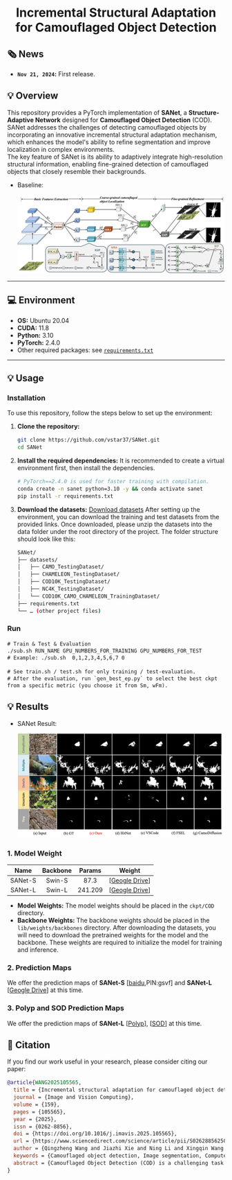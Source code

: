 <h1 align="center">Incremental Structural Adaptation for Camouflaged Object Detection</h1>

## 🗞️ News
* **`Nov 21, 2024`:** First release.

## 💡 Overview
This repository provides a PyTorch implementation of **SANet**, a **Structure-Adaptive Network** designed for **Camouflaged Object Detection** (COD).  
SANet addresses the challenges of detecting camouflaged objects by incorporating an innovative incremental structural adaptation mechanism, which enhances the model's ability to refine segmentation and improve localization in complex environments.  
The key feature of SANet is its ability to adaptively integrate high-resolution structural information, enabling fine-grained detection of camouflaged objects that closely resemble their backgrounds.

- Baseline:

  ![](./figs/baseline.jpg)

---

## 💻 Environment

- **OS:** Ubuntu 20.04  
- **CUDA:** 11.8  
- **Python:** 3.10  
- **PyTorch:** 2.4.0
- Other required packages: see [`requirements.txt`](./requirements.txt)

---

## 💡 Usage

### Installation
To use this repository, follow the steps below to set up the environment:

1. **Clone the repository:**
   ```bash
   git clone https://github.com/vstar37/SANet.git
   cd SANet

2.	**Install the required dependencies:**
    It is recommended to create a virtual environment first, then install the dependencies.
    ```bash
    # PyTorch==2.4.0 is used for faster training with compilation.
    conda create -n sanet python=3.10 -y && conda activate sanet
    pip install -r requirements.txt

3. **Download the datasets:**
   [Download datasets](https://drive.google.com/drive/folders/1ehBdZcQWRVshFxR2u7-E1Uv-fwhkdOiE?usp=drive_link)
    After setting up the environment, you can download the training and test datasets from the provided links. Once downloaded, please unzip the datasets into the data folder under the root directory of the project. The folder structure should look like this:
   ```bash
   SANet/
   ├── datasets/
   │   ├── CAMO_TestingDataset/
   │   ├── CHAMELEON_TestingDataset/
   │   ├── COD10K_TestingDataset/
   │   ├── NC4K_TestingDataset/
   │   └── COD10K_CAMO_CHAMELEON_TrainingDataset/
   ├── requirements.txt
   └── … (other project files)

### Run
```shell
# Train & Test & Evaluation
./sub.sh RUN_NAME GPU_NUMBERS_FOR_TRAINING GPU_NUMBERS_FOR_TEST
# Example: ./sub.sh  0,1,2,3,4,5,6,7 0

# See train.sh / test.sh for only training / test-evaluation.
# After the evaluation, run `gen_best_ep.py` to select the best ckpt from a specific metric (you choose it from Sm, wFm).
```


## 💡 Results

- SANet Result:

  ![](./figs/result.jpg)

### 1. Model Weight
| Name | Backbone | Params | Weight |
|  :---: |  :---:    | :---:   |  :---:   |
| SANet-S |  Swin-S    |  87.3   |  [[Geogle Drive](https://drive.google.com/drive/folders/1ehBdZcQWRVshFxR2u7-E1Uv-fwhkdOiE?usp=drive_link)]|
| SANet-L |  Swin-L    |  241.209  |  [[Geogle Drive](https://drive.google.com/drive/folders/1ehBdZcQWRVshFxR2u7-E1Uv-fwhkdOiE?usp=drive_link)]|

- **Model Weights:** The model weights should be placed in the `ckpt/COD` directory.
- **Backbone Weights:** The backbone weights should be placed in the `lib/weights/backbones` directory.
After downloading the datasets, you will need to download the pretrained weights for the model and the backbone. These weights are required to initialize the model for training and inference.

### 2. Prediction Maps
We offer the prediction maps of **SANet-S** [[baidu](https://pan.baidu.com/s/13MKOObYH6afYzF7P-2vjeQ),PIN:gsvf] and **SANet-L** [[Geogle Drive](https://drive.google.com/file/d/17q1poRj1FagWDoVSSX1712Wl9P32xRHO/view?usp=share_link)] at this time.

### 3. Polyp and SOD Prediction Maps
We offer the prediction maps of **SANet-L** [[Polyp](https://drive.google.com/file/d/1YGrEHNHIYh9Y9iSXR-8CB3fq5-OjYQbF/view?usp=share_link)], [[SOD](https://drive.google.com/file/d/1Nl2yjuWZb-cF5vWX8rREaeQ7RyvasWgk/view?usp=share_link)] at this time.



   
   

## 📄 Citation

If you find our work useful in your research, please consider citing our paper:

```bibtex
@article{WANG2025105565,
  title = {Incremental structural adaptation for camouflaged object detection},
  journal = {Image and Vision Computing},
  volume = {159},
  pages = {105565},
  year = {2025},
  issn = {0262-8856},
  doi = {https://doi.org/10.1016/j.imavis.2025.105565},
  url = {https://www.sciencedirect.com/science/article/pii/S0262885625001532},
  author = {Qingzheng Wang and Jiazhi Xie and Ning Li and Xingqin Wang and Wenhui Liu and Zengwei Mai},
  keywords = {Camouflaged object detection, Image segmentation, Computer vision, Structural information},
  abstract = {Camouflaged Object Detection (COD) is a challenging task due to the similarity between camouflaged objects and their backgrounds. Recent approaches predominantly utilize structural cues but often struggle with misinterpretations and noise, particularly for small objects. To address these issues, we propose the Structure-Adaptive Network (SANet), which incrementally supplements structural information from points to surfaces. Our method includes the Key Point Structural Information Prompting Module (KSIP) to enhance point-level structural information, Mixed-Resolution Attention (MRA) to incorporate high-resolution details, and the Structural Adaptation Patch (SAP) to selectively integrate high-resolution patches based on the shape of the camouflaged object. Experimental results on three widely used COD datasets demonstrate that SANet significantly outperforms state-of-the-art methods, achieving more accurate localization and finer edge segmentation, while minimizing background noise. Our code is available at https://github.com/vstar37/SANet/.}
}
```


